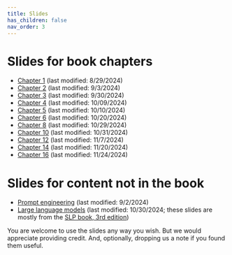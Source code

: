```yaml
---
title: Slides
has_children: false
nav_order: 3
---
```


# Slides for book chapters

* [Chapter 1](slides/nnintro-ch1.pptx) (last modified: 8/29/2024)
* [Chapter 2](slides/nnintro-ch2-perceptron.pptx) (last modified: 9/3/2024)
* [Chapter 3](slides/nnintro-ch3-lr.pptx) (last modified: 9/30/2024)
* [Chapter 4](slides/nnintro-ch4.pptx) (last modified: 10/09/2024)
* [Chapter 5](slides/nnintro-ch5-ffnn.pptx) (last modified: 10/10/2024)
* [Chapter 6](slides/nnintro-ch6-best.pptx) (last modified: 10/20/2024)
* [Chapter 8](slides/nnintro-ch8-dist.pptx) (last modified: 10/29/2024)
* [Chapter 10](slides/nnintro-ch10-rnn.pptx) (last modified: 10/31/2024)
* [Chapter 12](slides/nnintro-ch12-transformer.pptx) (last modified: 11/7/2024)
* [Chapter 14](slides/nnintro-ch14-decoder.pptx) (last modified: 11/20/2024)
* [Chapter 16](slides/nnintro-ch16.pptx) (last modified: 11/24/2024)

# Slides for content not in the book

* [Prompt engineering](slides/nnintro-prompt.pptx) (last modified: 9/2/2024)
* [Large language models](slides/LLM-stanford-24aug2024.pptx) (last modified: 10/30/2024; these slides are mostly from the [SLP book, 3rd edition](https://web.stanford.edu/~jurafsky/slp3/))

You are welcome to use the slides any way you wish. But we would appreciate providing credit. And, optionally, dropping us a note if you found them useful.
